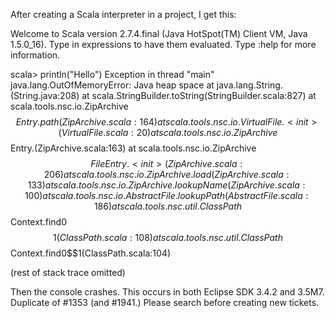 After creating a Scala interpreter in a project, I get this:

Welcome to Scala version 2.7.4.final (Java HotSpot(TM) Client VM, Java 1.5.0_16).
Type in expressions to have them evaluated.
Type :help for more information.

scala> println("Hello")
Exception in thread "main" java.lang.OutOfMemoryError: Java heap space
	at java.lang.String.<init>(String.java:208)
	at scala.StringBuilder.toString(StringBuilder.scala:827)
	at scala.tools.nsc.io.ZipArchive$$Entry.path(ZipArchive.scala:164)
	at scala.tools.nsc.io.VirtualFile.<init>(VirtualFile.scala:20)
	at scala.tools.nsc.io.ZipArchive$$Entry.<init>(ZipArchive.scala:163)
	at scala.tools.nsc.io.ZipArchive$$FileEntry.<init>(ZipArchive.scala:206)
	at scala.tools.nsc.io.ZipArchive.load(ZipArchive.scala:133)
	at scala.tools.nsc.io.ZipArchive.lookupName(ZipArchive.scala:100)
	at scala.tools.nsc.io.AbstractFile.lookupPath(AbstractFile.scala:186)
	at scala.tools.nsc.util.ClassPath$$Context.find0$$1(ClassPath.scala:108)
	at scala.tools.nsc.util.ClassPath$$Context.find0$$1(ClassPath.scala:104)

(rest of stack trace omitted)

Then the console crashes.
This occurs in both Eclipse SDK 3.4.2 and 3.5M7.
Duplicate of #1353 (and #1941.) Please search before creating new tickets.
